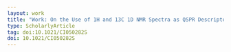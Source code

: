 ```yaml
---
layout: work
title: "Work: On the Use of 1H and 13C 1D NMR Spectra as QSPR Descriptors"
type: ScholarlyArticle
tag: doi:10.1021/CI050282S
doi: 10.1021/CI050282S
---
```


